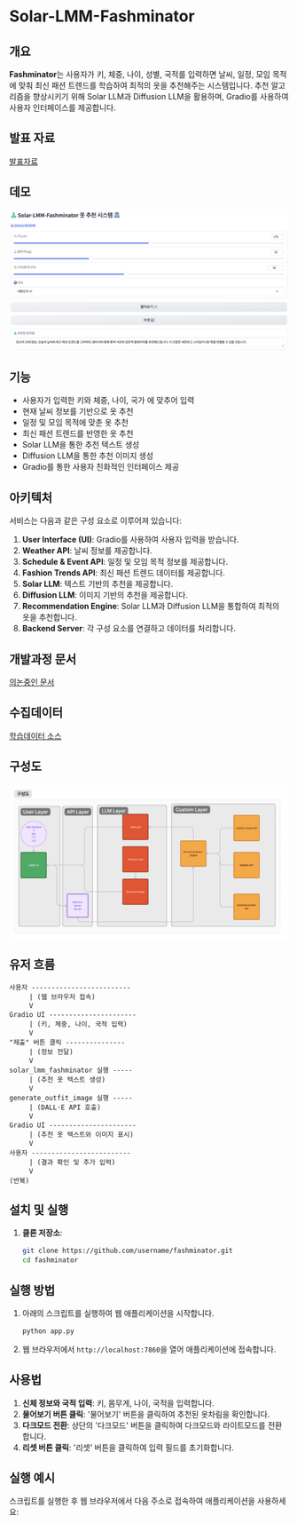 # Solar-LMM-Fashminator

## 개요

**Fashminator**는 사용자가 키, 체중, 나이, 성별, 국적를 입력하면 날씨, 일정, 모임 목적에 맞춰 최신 패션 트렌드를 학습하여 최적의 옷을 추천해주는 시스템입니다. 추천 알고리즘을 향상시키기 위해 Solar LLM과 Diffusion LLM을 활용하며, Gradio를 사용하여 사용자 인터페이스를 제공합니다.

## 발표 자료 
[발표자료](https://docs.google.com/presentation/d/1uyAoUuMgXxiS-XoT_PCK_eb-_G8-RIJ_SeiYupHaJLI/edit?usp=sharing)

## 데모
![데모시연](./text.png)

## 기능

- 사용자가 입력한 키와 체중, 나이, 국가 에 맞추어 입력
- 현재 날씨 정보를 기반으로 옷 추천
- 일정 및 모임 목적에 맞춘 옷 추천
- 최신 패션 트렌드를 반영한 옷 추천
- Solar LLM을 통한 추천 텍스트 생성
- Diffusion LLM을 통한 추천 이미지 생성
- Gradio를 통한 사용자 친화적인 인터페이스 제공

## 아키텍처 

서비스는 다음과 같은 구성 요소로 이루어져 있습니다:
1. **User Interface (UI)**: Gradio를 사용하여 사용자 입력을 받습니다.
2. **Weather API**: 날씨 정보를 제공합니다.
3. **Schedule & Event API**: 일정 및 모임 목적 정보를 제공합니다.
4. **Fashion Trends API**: 최신 패션 트렌드 데이터를 제공합니다.
5. **Solar LLM**: 텍스트 기반의 추천을 제공합니다.
6. **Diffusion LLM**: 이미지 기반의 추천을 제공합니다.
7. **Recommendation Engine**: Solar LLM과 Diffusion LLM을 통합하여 최적의 옷을 추천합니다.
9. **Backend Server**: 각 구성 요소를 연결하고 데이터를 처리합니다.


## 개발과정 문서
[의논중인 문서](https://docs.google.com/document/d/132_GdweLA4OVlep6Rywna2vfH2TXkhGr_9l2hu02ILo/edit?usp=sharing)


## 수집데이터
[학습데이터 소스](./data/data.csv)

## 구성도 
![구성도](./assets/solar_LLM_fachionitor_architecture.png)


## 유저 흐름

```
사용자 -------------------------
     | (웹 브라우저 접속)
     V
Gradio UI ----------------------
     | (키, 체중, 나이, 국적 입력)
     V
"제출" 버튼 클릭 ---------------
     | (정보 전달)
     V
solar_lmm_fashminator 실행 -----
     | (추천 옷 텍스트 생성)
     V
generate_outfit_image 실행 -----
     | (DALL·E API 호출)
     V
Gradio UI ----------------------
     | (추천 옷 텍스트와 이미지 표시)
     V
사용자 -------------------------
     | (결과 확인 및 추가 입력)
     V
(반복)
```

## 설치 및 실행

1. **클론 저장소**:
   ```bash
   git clone https://github.com/username/fashminator.git
   cd fashminator


## 실행 방법

1. 아래의 스크립트를 실행하여 웹 애플리케이션을 시작합니다.
    ```bash
    python app.py
    ```

2. 웹 브라우저에서 `http://localhost:7860`을 열어 애플리케이션에 접속합니다.


## 사용법

1. **신체 정보와 국적 입력**: 키, 몸무게, 나이, 국적을 입력합니다.
2. **물어보기 버튼 클릭**: '물어보기' 버튼을 클릭하여 추천된 옷차림을 확인합니다.
3. **다크모드 전환**: 상단의 '다크모드' 버튼을 클릭하여 다크모드와 라이트모드를 전환합니다.
4. **리셋 버튼 클릭**: '리셋' 버튼을 클릭하여 입력 필드를 초기화합니다.

## 실행 예시

스크립트를 실행한 후 웹 브라우저에서 다음 주소로 접속하여 애플리케이션을 사용하세요:
